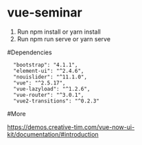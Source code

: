 # vue-seminar

  1. Run npm install or yarn install
  2. Run npm run serve or yarn serve 
  
#Dependencies

      "bootstrap": "4.1.1",
      "element-ui": "^2.4.6",
      "nouislider": "^11.1.0",
      "vue": "^2.5.17",
      "vue-lazyload": "^1.2.6",
      "vue-router": "^3.0.1",
      "vue2-transitions": "^0.2.3"
    
#More

https://demos.creative-tim.com/vue-now-ui-kit/documentation/#introduction
